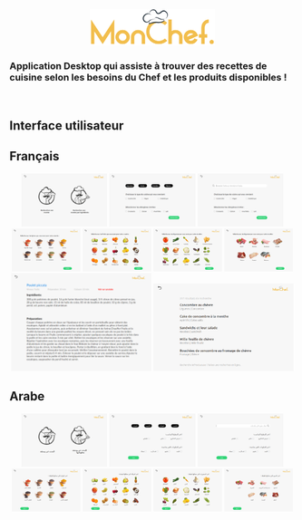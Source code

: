 <div style="text-align: center"> 
  <img src="MonChef-logo.png" alt="Mon chef" style="width: 220px" />
</div>

### Application Desktop qui assiste à trouver des recettes de cuisine selon les besoins du Chef et les produits disponibles !

<br>

## Interface utilisateur

## Français

<div style="text-align: center"> 
  <img src="ui/fr/fr1.png" alt="Mon chef" style="width: 30%"/>
  <img src="ui/fr/fr2.png" alt="Mon chef" style="width: 30%"/>
  <img src="ui/fr/frsea.png" alt="Mon chef" style="width: 30%"/>
  <img src="ui/fr/frepi.png" alt="Mon chef" style="width: 24%"/>
  <img src="ui/fr/frfru.png" alt="Mon chef" style="width: 24%"/>
  <img src="ui/fr/frleg.png" alt="Mon chef" style="width: 24%"/>
  <img src="ui/fr/frvia.png" alt="Mon chef" style="width: 24%"/>
  <img src="ui/fr/fraff.png" alt="Mon chef" style="width: 49%"/>
  <img src="ui/fr/frres.png" alt="Mon chef" style="width: 49%"/>
</div>

## Arabe

<div style="text-align: center"> 
  <img src="ui/ar/ar1.png" alt="Mon chef" style="width: 30%"/>
  <img src="ui/ar/ar2.png" alt="Mon chef" style="width: 30%"/>
  <img src="ui/ar/arsea.png" alt="Mon chef" style="width: 30%"/>
  <img src="ui/ar/arepi.png" alt="Mon chef" style="width: 24%"/>
  <img src="ui/ar/arfru.png" alt="Mon chef" style="width: 24%"/>
  <img src="ui/ar/arleg.png" alt="Mon chef" style="width: 24%"/>
  <img src="ui/ar/arvia.png" alt="Mon chef" style="width: 24%"/>
</div>